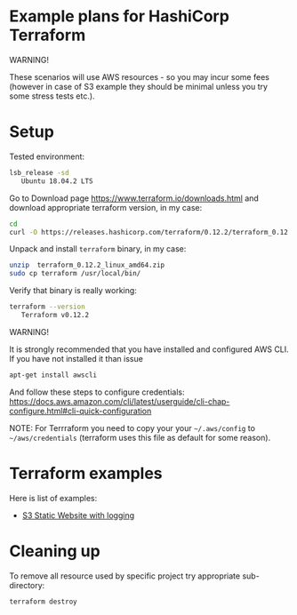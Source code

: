 # Example plans for HashiCorp Terraform

WARNING!

These scenarios will use AWS resources - so you
may incur some fees (however in case of S3 example they should
be minimal unless you try some stress tests etc.).

# Setup

Tested environment:
```bash
lsb_release -sd
   Ubuntu 18.04.2 LTS
```

Go to Download page https://www.terraform.io/downloads.html
and download appropriate terraform version, in my case:
```bash
cd
curl -O https://releases.hashicorp.com/terraform/0.12.2/terraform_0.12.2_linux_amd64.zip
```

Unpack and install `terraform` binary, in my case:
```bash
unzip  terraform_0.12.2_linux_amd64.zip
sudo cp terraform /usr/local/bin/
```

Verify that binary is really working:
```bash
terraform --version
   Terraform v0.12.2
```

WARNING!

It is strongly recommended that you have installed and
configured AWS CLI. If you have not installed it than issue

```bash
apt-get install awscli
```

And follow these steps to configure credentials: https://docs.aws.amazon.com/cli/latest/userguide/cli-chap-configure.html#cli-quick-configuration


NOTE: For Terrraform you need to copy your your `~/.aws/config`
to `~/aws/credentials` (terraform uses this file as default for some reason).


# Terraform examples

Here is list of examples:

* [S3 Static Website with logging](tree/master/s3-website-w-logging)


# Cleaning up

To remove all resource used by specific project try appropriate sub-directory:
```bash
terraform destroy
```


